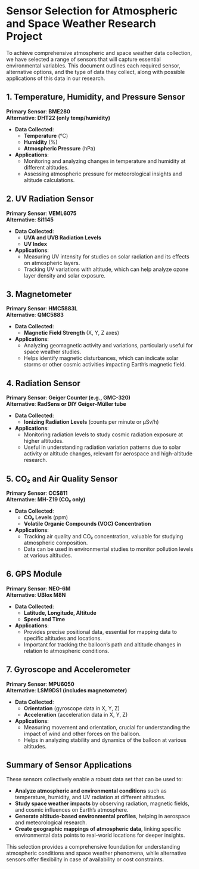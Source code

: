 # Sensor Selection for Atmospheric and Space Weather Research Project

To achieve comprehensive atmospheric and space weather data collection, we have selected a range of sensors that will capture essential environmental variables. This document outlines each required sensor, alternative options, and the type of data they collect, along with possible applications of this data in our research.

## 1. **Temperature, Humidity, and Pressure Sensor**

   **Primary Sensor**: **BME280**  
   **Alternative**: **DHT22 (only temp/humidity)**

   - **Data Collected**: 
     - **Temperature** (°C)
     - **Humidity** (%)
     - **Atmospheric Pressure** (hPa)
   - **Applications**:
     - Monitoring and analyzing changes in temperature and humidity at different altitudes.
     - Assessing atmospheric pressure for meteorological insights and altitude calculations.

## 2. **UV Radiation Sensor**

   **Primary Sensor**: **VEML6075**  
   **Alternative**: **Si1145**

   - **Data Collected**: 
     - **UVA and UVB Radiation Levels**
     - **UV Index**
   - **Applications**:
     - Measuring UV intensity for studies on solar radiation and its effects on atmospheric layers.
     - Tracking UV variations with altitude, which can help analyze ozone layer density and solar exposure.

## 3. **Magnetometer**

   **Primary Sensor**: **HMC5883L**  
   **Alternative**: **QMC5883**

   - **Data Collected**: 
     - **Magnetic Field Strength** (X, Y, Z axes)
   - **Applications**:
     - Analyzing geomagnetic activity and variations, particularly useful for space weather studies.
     - Helps identify magnetic disturbances, which can indicate solar storms or other cosmic activities impacting Earth’s magnetic field.

## 4. **Radiation Sensor**

   **Primary Sensor**: **Geiger Counter (e.g., GMC-320)**  
   **Alternative**: **RadSens or DIY Geiger-Müller tube**

   - **Data Collected**: 
     - **Ionizing Radiation Levels** (counts per minute or µSv/h)
   - **Applications**:
     - Monitoring radiation levels to study cosmic radiation exposure at higher altitudes.
     - Useful in understanding radiation variation patterns due to solar activity or altitude changes, relevant for aerospace and high-altitude research.

## 5. **CO₂ and Air Quality Sensor**

   **Primary Sensor**: **CCS811**  
   **Alternative**: **MH-Z19 (CO₂ only)**

   - **Data Collected**: 
     - **CO₂ Levels** (ppm)
     - **Volatile Organic Compounds (VOC) Concentration**
   - **Applications**:
     - Tracking air quality and CO₂ concentration, valuable for studying atmospheric composition.
     - Data can be used in environmental studies to monitor pollution levels at various altitudes.

## 6. **GPS Module**

   **Primary Sensor**: **NEO-6M**  
   **Alternative**: **UBlox M8N**

   - **Data Collected**: 
     - **Latitude, Longitude, Altitude**
     - **Speed and Time**
   - **Applications**:
     - Provides precise positional data, essential for mapping data to specific altitudes and locations.
     - Important for tracking the balloon’s path and altitude changes in relation to atmospheric conditions.

## 7. **Gyroscope and Accelerometer**

   **Primary Sensor**: **MPU6050**  
   **Alternative**: **LSM9DS1 (includes magnetometer)**

   - **Data Collected**: 
     - **Orientation** (gyroscope data in X, Y, Z)
     - **Acceleration** (acceleration data in X, Y, Z)
   - **Applications**:
     - Measuring movement and orientation, crucial for understanding the impact of wind and other forces on the balloon.
     - Helps in analyzing stability and dynamics of the balloon at various altitudes.

## Summary of Sensor Applications

These sensors collectively enable a robust data set that can be used to:
- **Analyze atmospheric and environmental conditions** such as temperature, humidity, and UV radiation at different altitudes.
- **Study space weather impacts** by observing radiation, magnetic fields, and cosmic influences on Earth’s atmosphere.
- **Generate altitude-based environmental profiles**, helping in aerospace and meteorological research.
- **Create geographic mappings of atmospheric data**, linking specific environmental data points to real-world locations for deeper insights.

This selection provides a comprehensive foundation for understanding atmospheric conditions and space weather phenomena, while alternative sensors offer flexibility in case of availability or cost constraints.